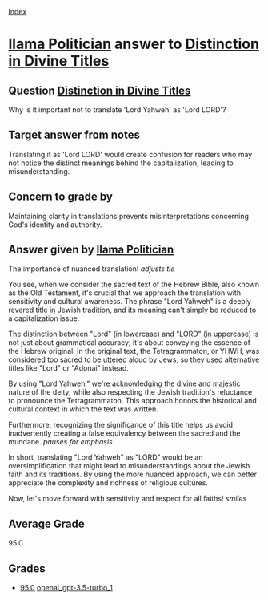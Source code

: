 
[Index](../../../index.md)
# [llama Politician](../../answering_models/llama_Politician.md) answer to [Distinction in Divine Titles](../../questions/Distinction_in_Divine_Titles.md)

## Question [Distinction in Divine Titles](../../questions/Distinction_in_Divine_Titles.md)
Why is it important not to translate 'Lord Yahweh' as 'Lord LORD'?

## Target answer from notes
Translating it as 'Lord LORD' would create confusion for readers who may not notice the distinct meanings behind the capitalization, leading to misunderstanding.

## Concern to grade by
Maintaining clarity in translations prevents misinterpretations concerning God's identity and authority.

## Answer given by [llama Politician](../../answering_models/llama_Politician.md)
The importance of nuanced translation! *adjusts tie*

You see, when we consider the sacred text of the Hebrew Bible, also known as the Old Testament, it's crucial that we approach the translation with sensitivity and cultural awareness. The phrase "Lord Yahweh" is a deeply revered title in Jewish tradition, and its meaning can't simply be reduced to a capitalization issue.

The distinction between "Lord" (in lowercase) and "LORD" (in uppercase) is not just about grammatical accuracy; it's about conveying the essence of the Hebrew original. In the original text, the Tetragrammaton, or YHWH, was considered too sacred to be uttered aloud by Jews, so they used alternative titles like "Lord" or "Adonai" instead.

By using "Lord Yahweh," we're acknowledging the divine and majestic nature of the deity, while also respecting the Jewish tradition's reluctance to pronounce the Tetragrammaton. This approach honors the historical and cultural context in which the text was written.

Furthermore, recognizing the significance of this title helps us avoid inadvertently creating a false equivalency between the sacred and the mundane. *pauses for emphasis*

In short, translating "Lord Yahweh" as "LORD" would be an oversimplification that might lead to misunderstandings about the Jewish faith and its traditions. By using the more nuanced approach, we can better appreciate the complexity and richness of religious cultures.

Now, let's move forward with sensitivity and respect for all faiths! *smiles*

## Average Grade
95.0

## Grades
 * [95.0](./Distinction_in_Divine_Titles_grades/openai_gpt-3.5-turbo_1.md) [openai_gpt-3.5-turbo_1](../../grading_models/openai_gpt-3.5-turbo_1.md)
